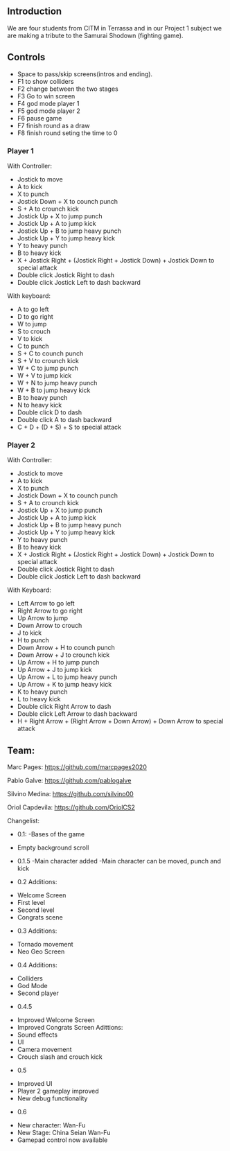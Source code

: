 ﻿## Introduction



We are four students from CITM in Terrassa and in our Project 1 subject we are making a tribute to the Samurai Shodown (fighting game).

## Controls

* Space to pass/skip screens(intros and ending).
* F1 to show colliders
* F2 change between the two stages
* F3 Go to win screen
* F4 god mode player 1
* F5 god mode player 2
* F6 pause game
* F7 finish round as a draw
* F8 finish round seting the time to 0

### Player 1

With Controller:
* Jostick to move
* A to kick
* X to punch
* Jostick Down + X to counch punch
* S + A to crounch kick
* Jostick Up + X to jump punch
* Jostick Up + A to jump kick
* Jostick Up + B to jump heavy punch
* Jostick Up + Y to jump heavy kick
* Y to  heavy punch
* B to heavy kick
* X + Jostick Right + (Jostick Right + Jostick Down) + Jostick Down to special attack
* Double click Jostick Right to dash
* Double click Jostick Left to dash backward

With keyboard:
* A to go left
* D to go right
* W to jump
* S to crouch
* V to kick
* C to punch
* S + C to counch punch
* S + V to crounch kick
* W + C to jump punch
* W + V to jump kick
* W + N to jump heavy punch
* W + B to jump heavy kick
* B to  heavy punch
* N to heavy kick
* Double click D to dash
* Double click A to dash backward
* C + D + (D + S) + S to special attack


### Player 2

With Controller:
* Jostick to move
* A to kick
* X to punch
* Jostick Down + X to counch punch
* S + A to crounch kick
* Jostick Up + X to jump punch
* Jostick Up + A to jump kick
* Jostick Up + B to jump heavy punch
* Jostick Up + Y to jump heavy kick
* Y to  heavy punch
* B to heavy kick
* X + Jostick Right + (Jostick Right + Jostick Down) + Jostick Down to special attack
* Double click Jostick Right to dash
* Double click Jostick Left to dash backward

With Keyboard:
* Left Arrow to go left
* Right Arrow to go right
* Up Arrow to jump
* Down Arrow to crouch
* J to kick
* H to punch
* Down Arrow + H to counch punch
* Down Arrow + J to crounch kick
* Up Arrow + H to jump punch
* Up Arrow + J to jump kick
* Up Arrow + L to jump heavy punch
* Up Arrow + K to jump heavy kick
* K to  heavy punch
* L to heavy kick
* Double click Right Arrow to dash
* Double click Left Arrow to dash backward
* H + Right Arrow + (Right Arrow + Down Arrow) + Down Arrow to special attack

## Team:

Marc Pages: https://github.com/marcpages2020

Pablo Galve: https://github.com/pablogalve

Silvino Medina: https://github.com/silvino00

Oriol Capdevila: https://github.com/OriolCS2

Changelist:
* 0.1:
 -Bases of the game
- Empty background scroll

* 0.1.5
-Main character added
-Main character can be moved, punch and kick

* 0.2
Additions:
- Welcome Screen 
- First level 
- Second level 
- Congrats scene 

* 0.3
Additions:
- Tornado movement
- Neo Geo Screen

* 0.4
Additions:
- Colliders
- God Mode
- Second player

* 0.4.5
- Improved Welcome Screen
- Improved Congrats Screen
Adittions:
 - Sound effects
 - UI 
 - Camera movement
 - Crouch slash and crouch kick
* 0.5
- Improved UI
- Player 2 gameplay improved
- New debug functionality

* 0.6
- New character: Wan-Fu
- New Stage: China Seian Wan-Fu
- Gamepad control now available 
